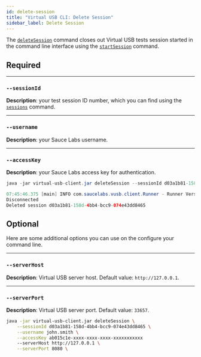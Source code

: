 ```yaml
---
id: delete-session
title: "Virtual USB CLI: Delete Session"
sidebar_label: Delete Session
---
```


The [`deleteSession`](https://docs.saucelabs.com/mobile-apps/virtual-usb#close-test) command closes out Virtual USB tests session started in the command line interface using the [`startSession`](/dev/cli/virtual-usb/start-session) command.

## Required

---
### `--sessionId`
__Description__: your test session ID number, which you can find using the [`sessions`](/dev/cli/virtual-usb/find-sessionid) command.

---
### `--username`
__Description__: your Sauce Labs username.

---
### `--accessKey`
__Description__: your Sauce Labs access key for authentication.

```java title="Basic Example (required flags only)"
java -jar virtual-usb-client.jar deleteSession --sessionId d03a1b81-158d-4bb4-bcc9-074e43dd8465 --username john.smith --accessKey ab015c1e-xxxx-xxxx-xxxx-xxxxxxxxxxx
```

```java title="Sample Response"
07:45:46.375 [main] INFO com.saucelabs.vusb.client.Runner - Runner Version 2.0.0
Disconnected
Deleted session d03a1b81-158d-4bb4-bcc9-074e43dd8465
```

## Optional

Here are some additional options you can use on the configure your command line.

---
### `--serverHost`
__Description__: Virtual USB server host. Default value: `http://127.0.0.1`.

---
### `--serverPort`
__Description__: Virtual USB server port. Default value: `33657`.

```bash title="Full Example (includes optional flags)"
java -jar virtual-usb-client.jar deleteSession \
    --sessionId d03a1b81-158d-4bb4-bcc9-074e43dd8465 \
    --username john.smith \
    --accessKey ab015c1e-xxxx-xxxx-xxxx-xxxxxxxxxxx
    --serverHost http://127.0.0.1 \
    --serverPort 8080 \
```
